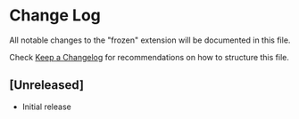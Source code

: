 # Change Log
All notable changes to the "frozen" extension will be documented in this file.

Check [Keep a Changelog](http://keepachangelog.com/) for recommendations on how to structure this file.

## [Unreleased]
- Initial release
